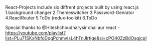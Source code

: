 React-Projects include six diffrent projects built by using react.js
1.background changer 
2.Themeswitcher 
3.Password-Genrator
4.ReactRouter
5.ToDo (redux-toolkit)
6.ToDo


Special thanks to @Hiteshchoudharysir
chai aur react - https://youtube.com/playlist?list=PLu71SKxNbfoDqgPchmvIsL4hTnJIrtige&si=cPO40ZzBdOsgjcpI

